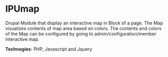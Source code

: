 # IPUmap
Drupal Module that display an interactive map in Block of a page.
The Map visualizes contents of map area based on colors. 
The contents and colors of the Map can be configured by going to admin/configuration/member interactive map.

<b>Technogies</b>: PHP, Javascript and Jquery
